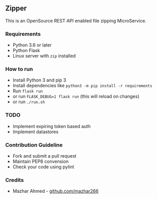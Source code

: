 ## Zipper

This is an OpenSource REST API enabled file zipping MicroService.

### Requirements

- Python 3.6 or later
- Python Flask
- Linux server with `zip` installed

### How to run

- Install Python 3 and pip 3
- Install dependencies like `python3 -m pip install -r requirements`
- Run `flask run`
- or run `FLASK_DEBUG=1 flask run` (this will reload on changes)
- or run `./run.sh`

### TODO

- Implement expiring token based auth
- Implement datastores

### Contribution Guideline

- Fork and submit a pull request
- Maintain PEP8 convension
- Check your code using pylint

### Credits

- Mazhar Ahmed - [github.com/mazhar266](https://github.com/mazhar266)

